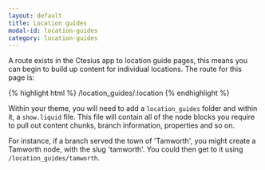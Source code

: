 ```yaml
---
layout: default
title: Location guides
modal-id: location-guides
category: location-guides
---
```

A route exists in the Ctesius app to location guide pages, this means you can begin to build up content for individual locations. The route for this page is:

{% highlight html %}
/location_guides/:location
{% endhighlight %}

Within your theme, you will need to add a ``location_guides`` folder and within it, a ``show.liquid`` file. This file will contain all of the node blocks you require to pull out content chunks, branch information, properties and so on.

For instance, if a branch served the town of 'Tamworth', you might create a Tamworth node, with the slug 'tamworth'. You could then get to it using ``/location_guides/tamworth``.
